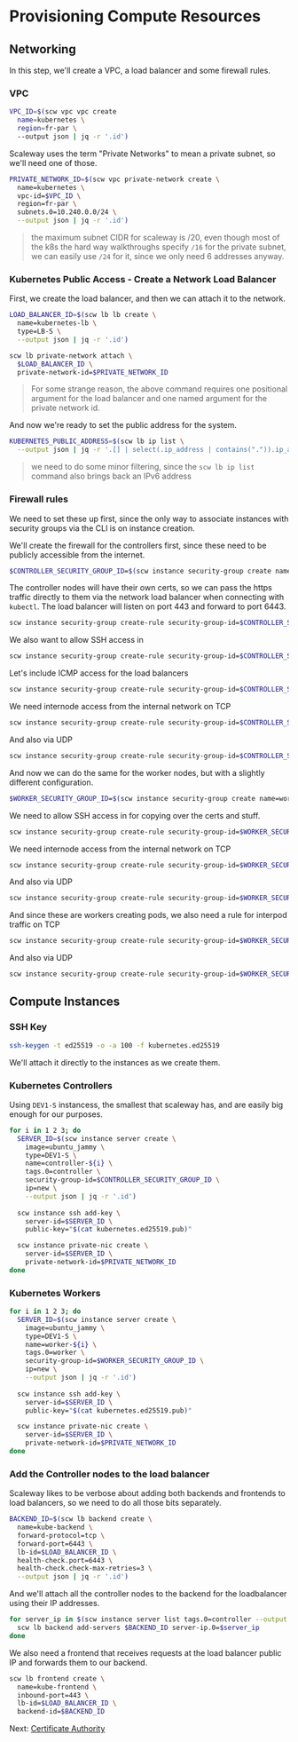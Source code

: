 # Provisioning Compute Resources

## Networking

In this step, we'll create a VPC, a load balancer and some firewall rules.

### VPC

```sh
VPC_ID=$(scw vpc vpc create
  name=kubernetes \
  region=fr-par \
  --output json | jq -r '.id')
```

Scaleway uses the term "Private Networks" to mean a private subnet, so we'll need one of those.

```sh
PRIVATE_NETWORK_ID=$(scw vpc private-network create \
  name=kubernetes \
  vpc-id=$VPC_ID \
  region=fr-par \
  subnets.0=10.240.0.0/24 \
  --output json | jq -r '.id')
```

> the maximum subnet CIDR for scaleway is /20, even though most of the k8s the hard way walkthroughs specify `/16` for the private subnet, we can easily use `/24` for it, since we only need 6 addresses anyway.

### Kubernetes Public Access - Create a Network Load Balancer

First, we create the load balancer, and then we can attach it to the network.

```sh
LOAD_BALANCER_ID=$(scw lb lb create \
  name=kubernetes-lb \
  type=LB-S \
  --output json | jq -r '.id')
```

```sh
scw lb private-network attach \
  $LOAD_BALANCER_ID \
  private-network-id=$PRIVATE_NETWORK_ID
```

> For some strange reason, the above command requires one positional argument for the load balancer and one named argument for the private network id.

And now we're ready to set the public address for the system.

```sh
KUBERNETES_PUBLIC_ADDRESS=$(scw lb ip list \
  --output json | jq -r '.[] | select(.ip_address | contains(".")).ip_address')
```

> we need to do some minor filtering, since the `scw lb ip list` command also brings back an IPv6 address

### Firewall rules

We need to set these up first, since the only way to associate instances with security groups via the CLI is on instance creation.

We'll create the firewall for the controllers first, since these need to be publicly accessible from the internet.

```sh
$CONTROLLER_SECURITY_GROUP_ID=$(scw instance security-group create name=controller-ingress inbound-default-policy=drop --output json | jq -r '.security_group.id')
```

The controller nodes will have their own certs, so we can pass the https traffic directly to them via the network load balancer when connecting with `kubectl`. The load balancer will listen on port 443 and forward to port 6443.

```sh
scw instance security-group create-rule security-group-id=$CONTROLLER_SECURITY_GROUP_ID protocol=TCP direction=inbound action=accept dest-port-from=6443 dest-port-to=6443
```

We also want to allow SSH access in

```sh
scw instance security-group create-rule security-group-id=$CONTROLLER_SECURITY_GROUP_ID protocol=TCP direction=inbound action=accept dest-port-from=22 dest-port-to=22
```

Let's include ICMP access for the load balancers

```sh
scw instance security-group create-rule security-group-id=$CONTROLLER_SECURITY_GROUP_ID protocol=ICMP direction=inbound action=accept
```

We need internode access from the internal network on TCP

```sh
scw instance security-group create-rule security-group-id=$CONTROLLER_SECURITY_GROUP_ID protocol=TCP direction=inbound action=accept ip-range=10.240.0.0/24
```

And also via UDP

```sh
scw instance security-group create-rule security-group-id=$CONTROLLER_SECURITY_GROUP_ID protocol=UDP direction=inbound action=accept ip-range=10.240.0.0/24
```

And now we can do the same for the worker nodes, but with a slightly different configuration.

```sh
$WORKER_SECURITY_GROUP_ID=$(scw instance security-group create name=worker-ingress inbound-default-policy=drop --output json | jq -r '.security_group.id')
```

We need to allow SSH access in for copying over the certs and stuff.

```sh
scw instance security-group create-rule security-group-id=$WORKER_SECURITY_GROUP_ID protocol=TCP direction=inbound action=accept dest-port-from=22 dest-port-to=22
```

We need internode access from the internal network on TCP

```sh
scw instance security-group create-rule security-group-id=$WORKER_SECURITY_GROUP_ID protocol=TCP direction=inbound action=accept ip-range=10.240.0.0/24
```

And also via UDP

```sh
scw instance security-group create-rule security-group-id=$WORKER_SECURITY_GROUP_ID protocol=UDP direction=inbound action=accept ip-range=10.240.0.0/24
```

And since these are workers creating pods, we also need a rule for interpod traffic on TCP

```sh
scw instance security-group create-rule security-group-id=$WORKER_SECURITY_GROUP_ID protocol=TCP direction=inbound action=accept ip-range=10.200.0.0/24
```

And also via UDP

```sh
scw instance security-group create-rule security-group-id=$WORKER_SECURITY_GROUP_ID protocol=UDP direction=inbound action=accept ip-range=10.200.0.0/24
```

## Compute Instances

### SSH Key

```sh
ssh-keygen -t ed25519 -o -a 100 -f kubernetes.ed25519
```

We'll attach it directly to the instances as we create them.

### Kubernetes Controllers

Using `DEV1-S` instancess, the smallest that scaleway has, and are easily big enough for our purposes.

```sh
for i in 1 2 3; do
  SERVER_ID=$(scw instance server create \
    image=ubuntu_jammy \
    type=DEV1-S \
    name=controller-${i} \
    tags.0=controller \
    security-group-id=$CONTROLLER_SECURITY_GROUP_ID \
    ip=new \
    --output json | jq -r '.id')
  
  scw instance ssh add-key \
    server-id=$SERVER_ID \
    public-key="$(cat kubernetes.ed25519.pub)"

  scw instance private-nic create \
    server-id=$SERVER_ID \
    private-network-id=$PRIVATE_NETWORK_ID
done
```

### Kubernetes Workers


```sh
for i in 1 2 3; do
  SERVER_ID=$(scw instance server create \
    image=ubuntu_jammy \
    type=DEV1-S \
    name=worker-${i} \
    tags.0=worker \
    security-group-id=$WORKER_SECURITY_GROUP_ID \
    ip=new \
    --output json | jq -r '.id')
  
  scw instance ssh add-key \
    server-id=$SERVER_ID \
    public-key="$(cat kubernetes.ed25519.pub)"

  scw instance private-nic create \
    server-id=$SERVER_ID \
    private-network-id=$PRIVATE_NETWORK_ID
done

```

### Add the Controller nodes to the load balancer

Scaleway likes to be verbose about adding both backends and frontends to load balancers, so we need to do all those bits separately.

```sh
BACKEND_ID=$(scw lb backend create \
  name=kube-backend \
  forward-protocol=tcp \
  forward-port=6443 \
  lb-id=$LOAD_BALANCER_ID \
  health-check.port=6443 \
  health-check.check-max-retries=3 \
  --output json | jq -r '.id')
```

And we'll attach all the controller nodes to the backend for the loadbalancer using their IP addresses.

```sh
for server_ip in $(scw instance server list tags.0=controller --output json | jq -r '.[].id'); do
  scw lb backend add-servers $BACKEND_ID server-ip.0=$server_ip
done
```

We also need a frontend that receives requests at the load balancer public IP and forwards them to our backend.

```sh
scw lb frontend create \
  name=kube-frontend \
  inbound-port=443 \
  lb-id=$LOAD_BALANCER_ID \
  backend-id=$BACKEND_ID
```

Next: [Certificate Authority](04-certificate-authority.md)
